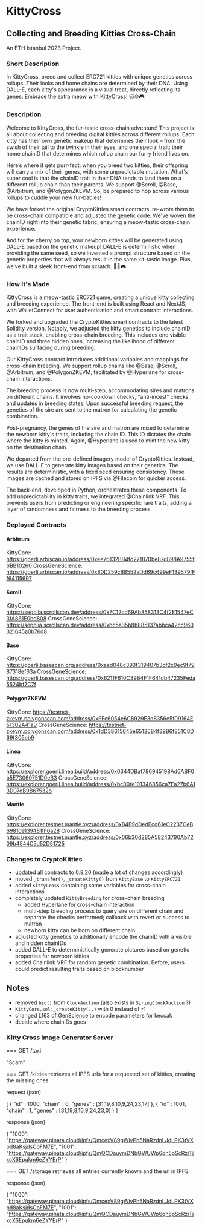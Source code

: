 # KittyCross
## Collecting and Breeding Kitties Cross-Chain
An ETH Istanbul 2023 Project.

### Short Description
In KittyCross, breed and collect ERC721 kitties with unique genetics across rollups. Their looks and home chains are determined by their DNA. Using DALL-E, each kitty's appearance is a visual treat, directly reflecting its genes. Embrace the extra meow with KittyCross! 🐱🌐🎮

### Description
Welcome to KittyCross, the fur-tastic cross-chain adventure! This project is all about collecting and breeding digital kitties across different rollups. Each kitty has their own genetic makeup that determines their look – from the swish of their tail to the twinkle in their eyes, and one special trait: their home chainID that determines which rollup chain our furry friend lives on.

Here’s where it gets purr-fect: when you breed two kitties, their offspring will carry a mix of their genes, with some unpredictable mutation. What's super cool is that the chainID trait in their DNA tends to land them on a different rollup chain than their parents. We support @Scroll, @Base, @Arbitrum, and @PolygonZKEVM.  So, be prepared to hop across various rollups to cuddle your new fur-babies!

We have forked the original CryptoKitties smart contracts, re-wrote them to be cross-chain compatible and adjusted the genetic code: We've woven the chainID right into their genetic fabric, ensuring a meow-tastic cross-chain experience. 

And for the cherry on top, your newborn kitties will be generated using DALL-E based on the genetic makeup! DALL-E is deterministic when providing the same seed, so we invented a prompt structure based on the genetic properties that will always result in the same kit-tastic image. Plus, we’ve built a sleek front-end from scratch. 🐾🌐🎮

### How It's Made
KittyCross is a meow-tastic ERC721 game, creating a unique kitty collecting and breeding experience. The front-end is built using React and NextJS, with WalletConnect for user authentication and smart contract interactions.

We forked and upgraded the CryptoKitties smart contracts to the latest Solidity version. Notably, we adjusted the kitty genetics to include chainID as a trait stack, enabling cross-chain breeding. This includes one visible chainID and three hidden ones, increasing the likelihood of different chainIDs surfacing during breeding.

Our KittyCross contract introduces additional variables and mappings for cross-chain breeding. We support rollup chains like @Base, @Scroll, @Arbitrum, and @PolygonZKEVM, facilitated by @Hyperlane for cross-chain interactions.

The breeding process is now multi-step, accommodating sires and matrons on different chains. It involves no-cooldown checks, “anti-incest” checks, and updates in breeding states. Upon successful breeding request, the genetics of the sire are sent to the matron for calculating the genetic combination.

Post-pregnancy, the genes of the sire and matron are mixed to determine the newborn kitty's traits, including the chain ID. This ID dictates the chain where the kitty is minted. Again, @Hyperlane is used to mint the new kitty on the destination chain.

We departed from the pre-defined imagery model of CryptoKitties. Instead, we use DALL-E to generate kitty images based on their genetics. The results are deterministic, with a fixed seed ensuring consistency. These images are cached and stored on IPFS via @Filecoin for quicker access.

The back-end, developed in Python, orchestrates these components. To add unpredictability in kitty traits, we integrated @Chainlink VRF. This prevents users from predicting or engineering specific rare traits, adding a layer of randomness and fairness to the breeding process.

### Deployed Contracts

#### Arbitrum
KittyCore: https://goerli.arbiscan.io/address/0xee76132BB4fd271870be87d898A9755f6BB10260
CrossGeneScience: https://goerli.arbiscan.io/address/0x80D259cB8552aDd69c699eF139579fFf64115697

#### Scroll
KittyCore: https://sepolia.scrollscan.dev/address/0x7C12cd69Ab858313C4f2E1547eC3fA861E0bd808
CrossGeneScience: https://sepolia.scrollscan.dev/address/0xbc5a35b8b885137abbca42cc960321645a0b76d8

#### Base
KittyCore: https://goerli.basescan.org/address/0xaed048c393f319407b3cf2c9ec9f7987318ef63a
CrossGeneScience: https://goerli.basescan.org/address/0x6211F610C39B4F1F641db47235Feda5524bf7C7f

#### PolygonZKEVM
KittyCore: https://testnet-zkevm.polygonscan.com/address/0xFFc6054e6C8929E3d8356e5f09164E51302A41a9
CrossGeneScience: https://testnet-zkevm.polygonscan.com/address/0x1dD38615645e6512684f39B6f851C8D69f305eb9

#### Linea
KittyCore: https://explorer.goerli.linea.build/address/0x0344DBaf786945198Ad6ABF0b5E73060751D0eB3
CrossGeneScience: https://explorer.goerli.linea.build/address/0xbc00fe101346856ca7Ea27b6A13D07dB9B67532b

#### Mantle
KittyCore: https://explorer.testnet.mantle.xyz/address/0xB4F9dDedEcd61eC2237CeB6981de139481fF6a28
CrossGeneScience: https://explorer.testnet.mantle.xyz/address/0x06b30d285A58243790Ab7209b4544C5d52D51725

### Changes to CryptoKitties

- updated all contracts to 0.8.20 (made a lot of changes accordingly)
- moved `_transfer()`, `_createKitty()` from `KittyBase` to `KittyERC721`
- added `KittyCross` containing some variables for cross-chain interactions
- completely updated `KittyBreeding` for cross-chain breeding
  - added Hyperlane for cross-chain interaction
  - multi-step breeding process to query sire on different chain and separate the checks performed; callback with revert or success to matron
  - newborn kitty can be born on different chain
- adjusted kitty genetics to additionally encode the chainID with a visible and hidden chainIDs
- added DALL-E to deterministically generate pictures based on genetic properties for newborn kitties
- added Chainlink VRF for random genetic combination. Before, users could predict resulting traits based on blocknumber


## Notes

- removed `bid()` from `ClockAuction` (also exists in `SiringClockAuction` ?)
- `KittyCore.sol`: `_createKitty(..)` with 0 instead of -1
- changed L163 of GenScience to encode parameters for keccak
- decide where chainIDs goes

### Kitty Cross Image Generator Server

=== GET /taxi 

"Scam"

=== GET /kitties 
retrieves all IPFS urls for a requested set of kitties, creating the missing ones

request (json)

[
    {
        "id" : 1000,
        "chain" : 0,
        "genes" : [31,19,8,10,9,24,23,17]
    },
    {
        "id" : 1001,
        "chain" : 1,
        "genes" : [31,19,8,10,9,24,23,0]
    }
]

response (json)

{
    "1000": "https://gateway.pinata.cloud/ipfs/QmcexV89gWivPh5NaRzdnLJdLPK3tVXpd8aKsjdsCbFM7E",
    "1001": "https://gateway.pinata.cloud/ipfs/QmQCDauymDNbGWUWp6qh5pScRziTjxcX6Epukm6eZYYErP"
}


=== GET /storage
retrieves all entries currently known and the url in IPFS

response (json)

{
    "1000": "https://gateway.pinata.cloud/ipfs/QmcexV89gWivPh5NaRzdnLJdLPK3tVXpd8aKsjdsCbFM7E",
    "1001": "https://gateway.pinata.cloud/ipfs/QmQCDauymDNbGWUWp6qh5pScRziTjxcX6Epukm6eZYYErP"
}
